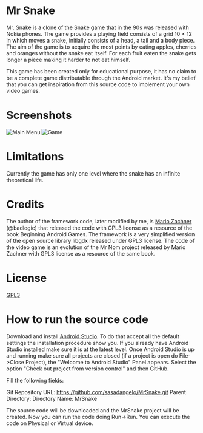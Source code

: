 # Mr Snake

Mr. Snake is a clone of the Snake game that in the 90s was released with Nokia phones. The game provides a playing field consists of a grid 10 × 12 in which moves a snake, initially consists of a head, a tail and a body piece. The aim of the game is to acquire the most points by eating apples, cherries and oranges without the snake eat itself. For each fruit eaten the snake gets longer a piece making it harder to not eat himself.

This game has been created only for educational purpose, it has no claim to be a complete game distributable through the Android market. It's my belief that you can get inspiration from this source code to implement your own video games.

# Screenshots

![Main Menu](http://www.androidforfun.it/wp-content/uploads/2016/12/Screenshot_Mr_Snake_Home.png) ![Game](http://www.androidforfun.it/wp-content/uploads/2016/12/Screenshot_Mr_Snake.png)

# Limitations

Currently the game has only one level where the snake has an infinite theoretical life.

# Credits

The author of the framework code, later modified by me, is [Mario Zachner](https://github.com/badlogic) (@badlogic) that released the code with GPL3 license as a resource of the book Beginning Android Games. The framework is a very simplified version of the open source library libgdx released under GPL3 license. The code of the video game is an evolution of the Mr Nom project released by Mario Zachner with GPL3 license as a resource of the same book.

# License
[GPL3](https://www.gnu.org/licenses/gpl-3.0.en.html)

# How to run the source code

Download and install [Android Studio](https://developer.android.com/studio/index.html). To do that accept all the default settings the installation procedure show you. If you already have Android Studio installed make sure it is at the latest level. Once Android Studio is up and running make sure all projects are closed (if a project is open do File->Close Project), the "Welcome to Android Studio" Panel appears. Select the option "Check out project from version control" and then GitHub. 

Fill the following fields:

Git Repository URL: https://github.com/sasadangelo/MrSnake.git
Parent Directory: <an empty directory previously created>
Directory Name: MrSnake

The source code will be downloaded and the MrSnake project will be created. Now you can run the code doing Run->Run. You can execute the code on Physical or Virtual device.

